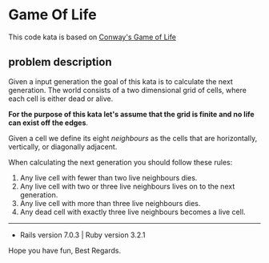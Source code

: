 # Game Of Life

This code kata is based on [Conway's Game of Life](https://en.wikipedia.org/wiki/Conway%27s_Game_of_Life)

## problem description
Given a input generation the goal of this kata is to calculate the next generation.
The world consists of a two dimensional grid of cells, where each cell is either dead or alive.

**For the purpose of this kata let's assume that the grid is finite and no life can exist off the edges**.

Given a cell we define its eight *neighbours* as the cells that are horizontally, vertically, or diagonally adjacent.

When calculating the next generation you should follow these rules:
1. Any live cell with fewer than two live neighbours dies.
2. Any live cell with two or three live neighbours lives on to the next generation.
3. Any live cell with more than three live neighbours dies.
4. Any dead cell with exactly three live neighbours becomes a live cell.

___________________________

* Rails version 7.0.3 | Ruby version 3.2.1

Hope you have fun,
Best Regards.

